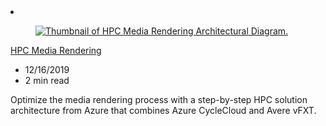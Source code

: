 <!-- This file is automatically generated by build/architectures/build_index.py. Any updates will be lost. -->

<!-- markdownlint-disable MD033 -->

<li class="grid-item item-column" data-categories="Storage Compute Media ">
<article class="card">
    <div class="card-header has-margin-bottom-none" aria-hidden="true">
        <figure class="image diagram has-height-175 has-overflow-hidden level">
            <a href="/azure/architecture/solution-ideas/articles/azure-batch-rendering"><img src="/azure/architecture/browse/thumbs/azure-batch-rendering.png" class="diagram" alt="Thumbnail of HPC Media Rendering Architectural Diagram." data-linktype="relative-path"></a>
        </figure>
    </div>
    <div class="card-content">
        <a class="card-content-title has-margin-top-none" href="/azure/architecture/solution-ideas/articles/azure-batch-rendering">
            <p>HPC Media Rendering</p>
        </a>
        <ul class="card-content-metadata">
            <li>12/16/2019</li>
            <li>2 min read</li>
        </ul>
        <p class="card-content-description">Optimize the media rendering process with a step-by-step HPC solution architecture from Azure that combines Azure CycleCloud and Avere vFXT.</p>
        <div class="bottom-to-top-fade is-hidden-mobile"></div>
    </div>
</article>
</li>
